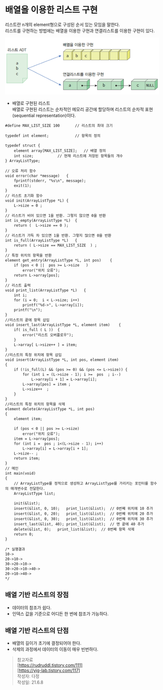 # 배열을 이용한 리스트 구현  
리스트란 n개의 element형으로 구성된 순서 있는 모임을 말한다.  
리스트를 구현하는 방법에는 배열을 이용한 구현과 연결리스트를 이용한 구현이 있다.  

![list](https://github.com/copazima/interview/blob/main/resource/ListADT.png?raw=true)  

* 배열로 구현된 리스트  
 배열로 구현된 리스트는 순차적인 메모리 공간에 할당하며 리스트의 순차적 표현(sequential representation)이다.  

```
#define MAX_LIST_SIZE 100 		// 리스트의 최대 크기

typedef int element; 			// 항목의 정의

typedef struct {
	element array[MAX_LIST_SIZE]; 	// 배열 정의
	int size; 			// 현재 리스트에 저장된 항목들의 개수
} ArrayListType;

// 오류 처리 함수
void error(char *message)	{
	fprintf(stderr, "%s\n", message);
	exit(1);
}
// 리스트 초기화 함수
void init(ArrayListType *L)	{
	L->size = 0 ;
}
// 리스트가 비어 있으면 1을 반환. 그렇지 않으면 0을 반환
int is_empty(ArrayListType *L)	{
	return (  L->size == 0 );
}
// 리스트가 가득 차 있으면 1을 반환. 그렇지 많으면 0을 반환
int is_full(ArrayListType *L)	{
	return ( L->size == MAX_LIST_SIZE  ) ;
}
// 특정 위치의 항목을 반환
element get_entry(ArrayListType *L, int pos)	{
	if (pos < 0 ||  pos >= L->size   )
		error("위치 오류");
	return L->array[pos];
}
// 리스트 출력
void print_list(ArrayListType *L)	{
	int i;
	for (i = 0;  i < L->size; i++)
		printf("%d->", L->array[i]);
	printf("\n");
}
//리스트의 끝에 항목 삽입
void insert_last(ArrayListType *L, element item)	{
	if( is_full ( L ))  {
		error("리스트 오버플로우");
	}
	L->array[ L->size++ ] = item;
}
//리스트의 특정 위치에 항목 삽입
void insert(ArrayListType *L, int pos, element item)
{
	if (!is_full(L) && (pos >= 0) && (pos <= L->size)) {
		for (int i = (L->size - 1); i >=  pos  ; i--)
			L->array[i + 1] = L->array[i];
		L->array[pos] = item ;
		L->size++  ;
	}
}
//리스트의 특정 위치의 항목을 삭제
element delete(ArrayListType *L, int pos)
{
	element item;

	if (pos < 0 || pos >= L->size)
		error("위치 오류");
	item = L->array[pos];
	for (int i =  pos ; i<(L->size - 1); i++)
		L->array[i] = L->array[i + 1];
	L->size-- ;
	return item;
}
// 메인
int main(void)
{
	// ArrayListType를 정적으로 생성하고 ArrayListType를 가리키는 포인터를 함수의 매개변수로 전달한다.
	ArrayListType list;

	init(&list);		
	insert(&list, 0, 10);	print_list(&list);	// 0번째 위치에 10 추가
	insert(&list, 0, 20);	print_list(&list);	// 0번째 위치에 20 추가
	insert(&list, 0, 30);	print_list(&list);	// 0번째 위치에 30 추가
	insert_last(&list, 40);	print_list(&list);	// 맨 끝에 40 추가
	delete(&list, 0);	print_list(&list);	// 0번째 항목 삭제
	return 0;
}

/* 실행결과
10->
20->10->
30->20->10->
30->20->10->40->
20->10->40->
*/
```
## 배열 기반 리스트의 장점  
* 데이터의 참조가 쉽다.  
* 인덱스 값을 기준으로 어디든 한 번에 참조가 가능하다.  

## 배열 기반 리스트의 단점  
* 배열의 길이가 초기에 결정되어야 한다.  
* 삭제의 과정에서 데이터의 이동이 매우 빈번하다.  

> 참고자료  
[https://rudruddl.tistory.com/111]  
[https://yjg-lab.tistory.com/117]  
작성자: 다정  
작성일: 21.6.8